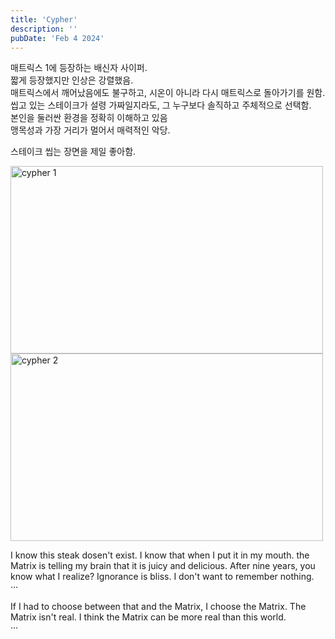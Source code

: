 ```yaml
---
title: 'Cypher'
description: ''
pubDate: 'Feb 4 2024'
---
```


매트릭스 1에 등장하는 배신자 사이퍼.<br>
짧게 등장했지만 인상은 강렬했음.<br>
매트릭스에서 깨어났음에도 불구하고, 시온이 아니라 다시 매트릭스로 돌아가기를 원함.<br>
씹고 있는 스테이크가 설령 가짜일지라도, 그 누구보다 솔직하고 주체적으로 선택함.<br>
본인을 둘러싼 환경을 정확히 이해하고 있음<br>
맹목성과 가장 거리가 멀어서 매력적인 악당.<br>

스테이크 씹는 장면을 제일 좋아함.

<img src="/images/cypher/1.webp" width="500px" height="300px" title="cypher 1"/>

<img src="/images/cypher/2.avif" width="500px" height="300px" title="cypher 2"/>

I know this steak dosen't exist. I know that when I put it in my mouth. the Matrix is telling my brain that it is juicy and delicious. After nine years, you know what I realize? Ignorance is bliss. I don't want to remember nothing.<br>
···

If I had to choose between that and the Matrix, I choose the Matrix.
The Matrix isn't real. I think the Matrix can be more real than this world.<br>
···
